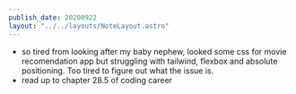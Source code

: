 ```yaml
---
publish_date: 20200922
layout: "../../layouts/NoteLayout.astro"
---
```

- so tired from looking after my baby nephew, looked some css for movie recomendation app but struggling with tailwind, flexbox and absolute positioning. Too tired to figure out what the issue is.
- read up to chapter 28.5 of coding career
